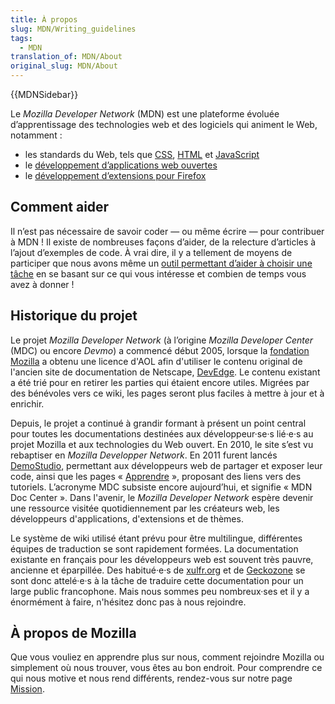 ```yaml
---
title: À propos
slug: MDN/Writing_guidelines
tags:
  - MDN
translation_of: MDN/About
original_slug: MDN/About
---
```

{{MDNSidebar}}

Le _Mozilla Developer Network_ (MDN) est une plateforme évoluée d’apprentissage des technologies web et des logiciels qui animent le Web, notamment&nbsp;:

- les standards du Web, tels que [CSS](/fr/docs/CSS), [HTML](/fr/docs/Web/HTML) et [JavaScript](/fr/docs/JavaScript)
- le [développement d’applications web ouvertes](/fr/Apps)
- le [développement d’extensions pour Firefox](/fr/docs/Mozilla/Add-ons)

## Comment aider

Il n’est pas nécessaire de savoir coder — ou même écrire — pour contribuer à MDN ! Il existe de nombreuses façons d’aider, de la relecture d’articles à l’ajout d’exemples de code. À vrai dire, il y a tellement de moyens de participer que nous avons même un [outil permettant d’aider à choisir une tâche](/fr/docs/MDN/Débuter_sur_MDN) en se basant sur ce qui vous intéresse et combien de temps vous avez à donner !

## Historique du projet

Le projet _Mozilla Developer Network_ (à l’origine _Mozilla Developer Center_ (MDC) ou encore _Devmo_) a commencé début 2005, lorsque la [fondation Mozilla](https://www.mozilla.org/foundation/) a obtenu une licence d'AOL afin d'utiliser le contenu original de l'ancien site de documentation de Netscape, [DevEdge](http://web.archive.org/web/20040926065921/devedge.netscape.com/). Le contenu existant a été trié pour en retirer les parties qui étaient encore utiles. Migrées par des bénévoles vers ce wiki, les pages seront plus faciles à mettre à jour et à enrichir.

Depuis, le projet a continué à grandir formant à présent un point central pour toutes les documentations destinées aux développeur·se·s lié·e·s au projet Mozilla et aux technologies du Web ouvert. En 2010, le site s’est vu rebaptiser en _Mozilla Developper Network_. En 2011 furent lancés [DemoStudio](/fr/demos/), permettant aux développeurs web de partager et exposer leur code, ainsi que les pages «&nbsp;[Apprendre](/fr/learn)&nbsp;», proposant des liens vers des tutoriels. L’acronyme MDC subsiste encore aujourd’hui, et signifie «&nbsp;MDN Doc Center&nbsp;». Dans l'avenir, le _Mozilla Developer Network_ espère devenir une ressource visitée quotidiennement par les créateurs web, les développeurs d'applications, d'extensions et de thèmes.

Le système de wiki utilisé étant prévu pour être multilingue, différentes équipes de traduction se sont rapidement formées. La documentation existante en français pour les développeurs web est souvent très pauvre, ancienne et éparpillée. Des habitué·e·s de [xulfr.org](http://www.xulfr.org/) et de [Geckozone](https:/forums.mozfr.org/) se sont donc attelé·e·s à la tâche de traduire cette documentation pour un large public francophone. Mais nous sommes peu nombreux·ses et il y a énormément à faire, n'hésitez donc pas à nous rejoindre.

## À propos de Mozilla

Que vous vouliez en apprendre plus sur nous, comment rejoindre Mozilla ou simplement où nous trouver, vous êtes au bon endroit. Pour comprendre ce qui nous motive et nous rend différents, rendez-vous sur notre page [Mission](https://www.mozilla.org/fr/mission/).
